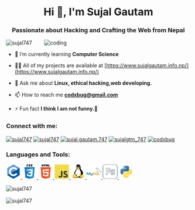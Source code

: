 <h1 align="center">Hi 👋, I'm Sujal Gautam</h1>
<h3 align="center">Passionate about Hacking and Crafting the Web from Nepal</h3>
<img align="right" alt="coding" width="400" src="https://media.tenor.com/D5ScqejhhYkAAAAC/computer-typing.gif"
<p align="left"> <img src="https://komarev.com/ghpvc/?username=sujal747&label=Profile%20views&color=0e75b6&style=flat" alt="sujal747" /> </p>

- 🌱 I’m currently learning **Computer Science**

- 👨‍💻 All of my projects are available at [https://www.sujalgautam.info.np/](https://www.sujalgautam.info.np/)

- 💬 Ask me about **Linux, ethical hacking,web developing.**

- 📫 How to reach me **codxbug@gmail.com**

- ⚡ Fun fact **I think I am not funny.🤔**

<h3 align="left">Connect with me:</h3>
<p align="left">
<a href="https://www.linkedin.com/in/sujal747/" target="blank"><img align="center" src="https://raw.githubusercontent.com/rahuldkjain/github-profile-readme-generator/master/src/images/icons/Social/linked-in-alt.svg" alt="sujal747" height="30" width="40" /></a>
<a href="https://twitter.com/sujal747" target="blank"><img align="center" src="https://raw.githubusercontent.com/rahuldkjain/github-profile-readme-generator/master/src/images/icons/Social/twitter.svg" alt="sujal747" height="30" width="40" /></a>
<a href="https://fb.com/sujal.gautam.747" target="blank"><img align="center" src="https://raw.githubusercontent.com/rahuldkjain/github-profile-readme-generator/master/src/images/icons/Social/facebook.svg" alt="sujal.gautam.747" height="30" width="40" /></a>
<a href="https://instagram.com/sujalgtm_747" target="blank"><img align="center" src="https://raw.githubusercontent.com/rahuldkjain/github-profile-readme-generator/master/src/images/icons/Social/instagram.svg" alt="sujalgtm_747" height="30" width="40" /></a>
<a href="https://www.youtube.com/@codxbug" target="blank"><img align="center" src="https://raw.githubusercontent.com/rahuldkjain/github-profile-readme-generator/master/src/images/icons/Social/youtube.svg" alt="codxbug" height="30" width="40" /></a>
</p>

<h3 align="left">Languages and Tools:</h3>
<p align="left"> <a href="https://www.cprogramming.com/" target="_blank" rel="noreferrer"> <img src="https://raw.githubusercontent.com/devicons/devicon/master/icons/c/c-original.svg" alt="c" width="40" height="40"/> </a> <a href="https://www.w3schools.com/css/" target="_blank" rel="noreferrer"> <img src="https://raw.githubusercontent.com/devicons/devicon/master/icons/css3/css3-original-wordmark.svg" alt="css3" width="40" height="40"/> </a> <a href="https://www.w3.org/html/" target="_blank" rel="noreferrer"> <img src="https://raw.githubusercontent.com/devicons/devicon/master/icons/html5/html5-original-wordmark.svg" alt="html5" width="40" height="40"/> </a> <a href="https://developer.mozilla.org/en-US/docs/Web/JavaScript" target="_blank" rel="noreferrer"> <img src="https://raw.githubusercontent.com/devicons/devicon/master/icons/javascript/javascript-original.svg" alt="javascript" width="40" height="40"/> </a> <a href="https://www.linux.org/" target="_blank" rel="noreferrer"> <img src="https://raw.githubusercontent.com/devicons/devicon/master/icons/linux/linux-original.svg" alt="linux" width="40" height="40"/> </a> <a href="https://www.mysql.com/" target="_blank" rel="noreferrer"> <img src="https://raw.githubusercontent.com/devicons/devicon/master/icons/mysql/mysql-original-wordmark.svg" alt="mysql" width="40" height="40"/> </a> <a href="https://www.photoshop.com/en" target="_blank" rel="noreferrer"> <img src="https://raw.githubusercontent.com/devicons/devicon/master/icons/photoshop/photoshop-line.svg" alt="photoshop" width="40" height="40"/> </a> <a href="https://www.python.org" target="_blank" rel="noreferrer"> <img src="https://raw.githubusercontent.com/devicons/devicon/master/icons/python/python-original.svg" alt="python" width="40" height="40"/> </a> </p>

<p><img align="center" src="https://github-readme-stats.vercel.app/api/top-langs?username=sujal747&show_icons=true&locale=en&layout=compact" alt="sujal747" /></p>

<p><img align="center" src="https://github-readme-streak-stats.herokuapp.com/?user=sujal747&" alt="sujal747" /></p>
